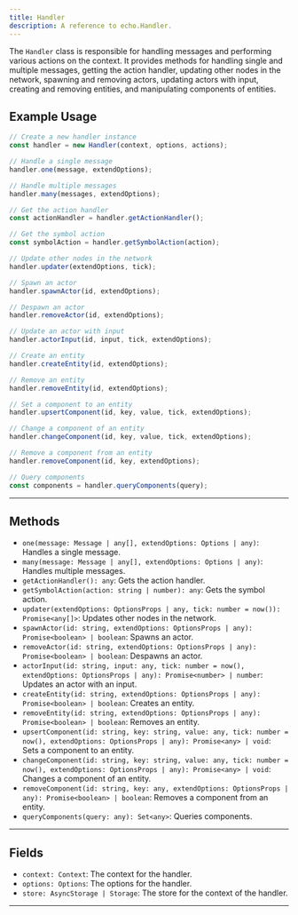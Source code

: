 ```yaml
---
title: Handler
description: A reference to echo.Handler.
---
```


The `Handler` class is responsible for handling messages and performing various actions on the context. It provides methods for handling single and multiple messages, getting the action handler, updating other nodes in the network, spawning and removing actors, updating actors with input, creating and removing entities, and manipulating components of entities.

## Example Usage

```js
// Create a new handler instance
const handler = new Handler(context, options, actions);

// Handle a single message
handler.one(message, extendOptions);

// Handle multiple messages
handler.many(messages, extendOptions);

// Get the action handler
const actionHandler = handler.getActionHandler();

// Get the symbol action
const symbolAction = handler.getSymbolAction(action);

// Update other nodes in the network
handler.updater(extendOptions, tick);

// Spawn an actor
handler.spawnActor(id, extendOptions);

// Despawn an actor
handler.removeActor(id, extendOptions);

// Update an actor with input
handler.actorInput(id, input, tick, extendOptions);

// Create an entity
handler.createEntity(id, extendOptions);

// Remove an entity
handler.removeEntity(id, extendOptions);

// Set a component to an entity
handler.upsertComponent(id, key, value, tick, extendOptions);

// Change a component of an entity
handler.changeComponent(id, key, value, tick, extendOptions);

// Remove a component from an entity
handler.removeComponent(id, key, extendOptions);

// Query components
const components = handler.queryComponents(query);
```

___

## Methods

- `one(message: Message | any[], extendOptions: Options | any)`: Handles a single message.
- `many(message: Message | any[], extendOptions: Options | any)`: Handles multiple messages.
- `getActionHandler(): any`: Gets the action handler.
- `getSymbolAction(action: string | number): any`: Gets the symbol action.
- `updater(extendOptions: OptionsProps | any, tick: number = now()): Promise<any[]>`: Updates other nodes in the network.
- `spawnActor(id: string, extendOptions: OptionsProps | any): Promise<boolean> | boolean`: Spawns an actor.
- `removeActor(id: string, extendOptions: OptionsProps | any): Promise<boolean> | boolean`: Despawns an actor.
- `actorInput(id: string, input: any, tick: number = now(), extendOptions: OptionsProps | any): Promise<number> | number`: Updates an actor with an input.
- `createEntity(id: string, extendOptions: OptionsProps | any): Promise<boolean> | boolean`: Creates an entity.
- `removeEntity(id: string, extendOptions: OptionsProps | any): Promise<boolean> | boolean`: Removes an entity.
- `upsertComponent(id: string, key: string, value: any, tick: number = now(), extendOptions: OptionsProps | any): Promise<any> | void`: Sets a component to an entity.
- `changeComponent(id: string, key: string, value: any, tick: number = now(), extendOptions: OptionsProps | any): Promise<any> | void`: Changes a component of an entity.
- `removeComponent(id: string, key: any, extendOptions: OptionsProps | any): Promise<boolean> | boolean`: Removes a component from an entity.
- `queryComponents(query: any): Set<any>`: Queries components.

___

## Fields

- `context: Context`: The context for the handler.
- `options: Options`: The options for the handler.
- `store: AsyncStorage | Storage`: The store for the context of the handler.

___
